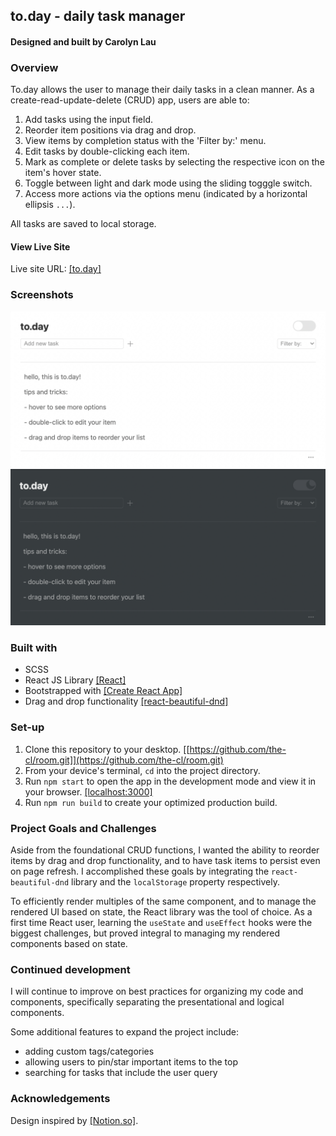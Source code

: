 ## to.day - daily task manager

#### Designed and built by Carolyn Lau

### Overview

To.day allows the user to manage their daily tasks in a clean manner. As a create-read-update-delete (CRUD) app, users are able to:

1. Add tasks using the input field.
2. Reorder item positions via drag and drop.
3. View items by completion status with the 'Filter by:' menu.
4. Edit tasks by double-clicking each item.
5. Mark as complete or delete tasks by selecting the respective icon on the item's hover state.
6. Toggle between light and dark mode using the sliding togggle switch.
7. Access more actions via the options menu (indicated by a horizontal ellipsis `...`).

All tasks are saved to local storage.

#### View Live Site

Live site URL: [[to.day]](https://the-cl.github.io/todo-app/)

### Screenshots

![to.day light mode](./src/images/screenshots/light-to.day.png)
![to.day dark mode](./src/images/screenshots/dark-to.day.png)

### Built with

- SCSS
- React JS Library [[React]](https://reactjs.org/)
- Bootstrapped with [[Create React App]](https://github.com/facebook/create-react-app)
- Drag and drop functionality [[react-beautiful-dnd]](https://github.com/atlassian/react-beautiful-dnd)

### Set-up

1. Clone this repository to your desktop. [[https://github.com/the-cl/room.git]](https://github.com/the-cl/room.git)
2. From your device's terminal, `cd` into the project directory.
3. Run `npm start` to open the app in the development mode and view it in your browser. [[localhost:3000]](http://localhost:3000)
4. Run `npm run build` to create your optimized production build.

### Project Goals and Challenges

Aside from the foundational CRUD functions, I wanted the ability to reorder items by drag and drop functionality, and to have task items to persist even on page refresh. I accomplished these goals by integrating the `react-beautiful-dnd` library and the `localStorage` property respectively.

To efficiently render multiples of the same component, and to manage the rendered UI based on state, the React library was the tool of choice. As a first time React user, learning the `useState` and `useEffect` hooks were the biggest challenges, but proved integral to managing my rendered components based on state.

### Continued development

I will continue to improve on best practices for organizing my code and components, specifically separating the presentational and logical components.

Some additional features to expand the project include:

- adding custom tags/categories
- allowing users to pin/star important items to the top
- searching for tasks that include the user query

### Acknowledgements

Design inspired by [[Notion.so]](notion.so).
